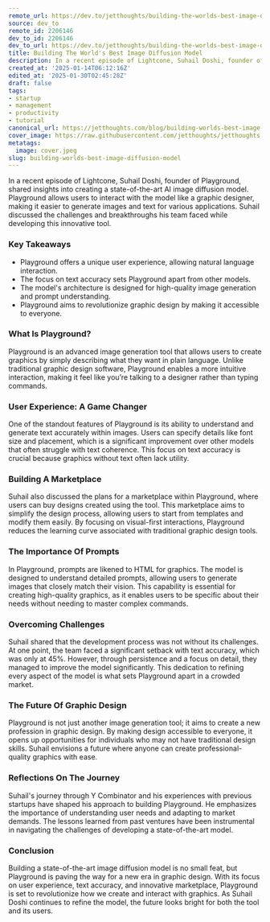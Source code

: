 ```yaml
---
remote_url: https://dev.to/jetthoughts/building-the-worlds-best-image-diffusion-model-5139
source: dev_to
remote_id: 2206146
dev_to_id: 2206146
dev_to_url: https://dev.to/jetthoughts/building-the-worlds-best-image-diffusion-model-5139
title: Building The World's Best Image Diffusion Model
description: In a recent episode of Lightcone, Suhail Doshi, founder of Playground, shared insights into creating...
created_at: '2025-01-14T06:12:16Z'
edited_at: '2025-01-30T02:45:28Z'
draft: false
tags:
- startup
- management
- productivity
- tutorial
canonical_url: https://jetthoughts.com/blog/building-worlds-best-image-diffusion-model/
cover_image: https://raw.githubusercontent.com/jetthoughts/jetthoughts.github.io/master/content/blog/building-worlds-best-image-diffusion-model/cover.jpeg
metatags:
  image: cover.jpeg
slug: building-worlds-best-image-diffusion-model
---
```

In a recent episode of Lightcone, Suhail Doshi, founder of Playground, shared insights into creating a state-of-the-art AI image diffusion model. Playground allows users to interact with the model like a graphic designer, making it easier to generate images and text for various applications. Suhail discussed the challenges and breakthroughs his team faced while developing this innovative tool.

### Key Takeaways

*   Playground offers a unique user experience, allowing natural language interaction.
*   The focus on text accuracy sets Playground apart from other models.
*   The model's architecture is designed for high-quality image generation and prompt understanding.
*   Playground aims to revolutionize graphic design by making it accessible to everyone.

### What Is Playground?

Playground is an advanced image generation tool that allows users to create graphics by simply describing what they want in plain language. Unlike traditional graphic design software, Playground enables a more intuitive interaction, making it feel like you’re talking to a designer rather than typing commands.

### User Experience: A Game Changer

One of the standout features of Playground is its ability to understand and generate text accurately within images. Users can specify details like font size and placement, which is a significant improvement over other models that often struggle with text coherence. This focus on text accuracy is crucial because graphics without text often lack utility.

### Building A Marketplace

Suhail also discussed the plans for a marketplace within Playground, where users can buy designs created using the tool. This marketplace aims to simplify the design process, allowing users to start from templates and modify them easily. By focusing on visual-first interactions, Playground reduces the learning curve associated with traditional graphic design tools.

### The Importance Of Prompts

In Playground, prompts are likened to HTML for graphics. The model is designed to understand detailed prompts, allowing users to generate images that closely match their vision. This capability is essential for creating high-quality graphics, as it enables users to be specific about their needs without needing to master complex commands.

### Overcoming Challenges

Suhail shared that the development process was not without its challenges. At one point, the team faced a significant setback with text accuracy, which was only at 45%. However, through persistence and a focus on detail, they managed to improve the model significantly. This dedication to refining every aspect of the model is what sets Playground apart in a crowded market.

### The Future Of Graphic Design

Playground is not just another image generation tool; it aims to create a new profession in graphic design. By making design accessible to everyone, it opens up opportunities for individuals who may not have traditional design skills. Suhail envisions a future where anyone can create professional-quality graphics with ease.

### Reflections On The Journey

Suhail's journey through Y Combinator and his experiences with previous startups have shaped his approach to building Playground. He emphasizes the importance of understanding user needs and adapting to market demands. The lessons learned from past ventures have been instrumental in navigating the challenges of developing a state-of-the-art model.

### Conclusion

Building a state-of-the-art image diffusion model is no small feat, but Playground is paving the way for a new era in graphic design. With its focus on user experience, text accuracy, and innovative marketplace, Playground is set to revolutionize how we create and interact with graphics. As Suhail Doshi continues to refine the model, the future looks bright for both the tool and its users.
